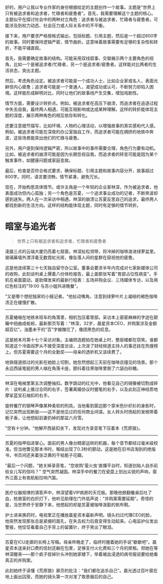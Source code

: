 <ReasoningChainRenderer>
好的，用户让我以专业作家的身份根据给定的主题创作一个故事。主题是“世界上只有被追求者和追求者，忙碌者和疲惫者”。首先，我需要理解这个主题的核心。主题似乎在探讨社会中的两种对立角色：追求者与被追求者，忙碌者与疲惫者。可能涉及到权力动态、社会压力或人际关系中的不平衡。

接下来，用户要求严格按格式输出，包括标题、引用主题，然后是一个超过800字的故事。同时要保持逻辑严密，情节曲折。这意味着故事需要有足够的复杂性和转折，不能平铺直叙。

首先，我需要确定故事的结构。可能采用双线叙事，交替展示两个主要角色的视角，比如一个是被追求者/忙碌者，另一个是追求者/疲惫者。这样能对比两者的生活状态，突出主题。

然后，考虑角色设定。被追求者可能是一个成功人士，比如企业家或名人，表面光鲜但内心疲惫；追求者可能是一个普通人，渴望成功或认可，不断努力却陷入困境。这样能形成鲜明对比，同时让他们的故事线产生交集，增加戏剧性。

情节方面，需要设计转折点。例如，被追求者在高压下崩溃，而追求者在追逐过程中失去自我，最终两人相遇，可能互相影响或达成某种理解。这样的转折能体现主题的深度，展示两种角色的相互依存和转化。

还要注意细节描写，比如环境、人物的心理活动，以增强故事的真实感和代入感。例如，被追求者可能在深夜的办公室独自工作，而追求者可能在拥挤的地铁中奔波，这些场景能突出他们的忙碌与疲惫。

另外，用户提到保持逻辑严密，所以故事中的事件需要合理，角色行为要有动机。比如，被追求者的崩溃可能是因为长期忽视自我，而追求者的转变可能是因为某个触发事件，如健康问题或家庭变故。

最后，检查是否符合格式要求，确保标题、引用主题和故事内容分开，故事超过800字。同时，语言要流畅，情节紧凑，避免冗长。

现在，开始构思具体情节。或许主角是一个年轻的企业家林深，作为被追求者，他表面成功但内心孤独；另一个角色是苏夏，一个追求事业成功的记者，不断奔波却感到迷失。两人在一次采访中相遇，林深的崩溃让苏夏反思自己的追求，最终两人都找到新的生活方向。这样的结构能体现主题，同时有足够的情节转折。
</ReasoningChainRenderer>

# 暗室与追光者

> 世界上只有被追求者和追求者，忙碌者和疲惫者

凌晨三点的云端大厦仍亮着七扇窗。林深扯松领带，将冷掉的咖啡泼进绿萝盆里。玻璃幕墙外漂浮着无数霓虹光斑，像坠落人间的星群在窥视他的疲惫。

这是他连续第三十七天独自留守办公室。董事会要求半年内完成对七家新媒体公司的收购，此刻谈判桌上摞着八份体检报告，最上面那张写着"胃部占位性病变"。手机在桌面震动，是助理发来的最新行程表：五场并购会议、三场媒体专访，以及用红色标注的"19:00 与苏小姐共进晚餐"。

"又是哪个想挖独家的小报记者。"他扯动嘴角，注意到绿萝叶片上凝结的褐色咖啡渍正在缓慢扩散。

***

苏夏蜷缩在地铁末班车的角落里，相机包压着胃部。采访本上密密麻麻的字迹在颠簸中扭曲成蚯蚓，最新那页写着："林深，32岁，晨星资本CEO，并购案涉及金额超百亿"。油墨未干的"百"字被蹭花了，像团黑色的叹息。

这是她本月第十七个采访对象。主编把选题拍在她桌上时，整层楼都在窃笑。谁都知道这个冷面阎罗从不接受深度访谈，上次泼了财经频道主持人的事还挂在热搜榜上。但苏夏需要这个月的全勤奖——母亲的透析机又该续费了。

地铁隧道掠过的光影在她脸上切割，她忽然想起三天前在咖啡店撞见的场景。那个永远西装笔挺的男人缩在角落卡座，颤抖着往黑咖啡里倒了六袋白砂糖。

***

林深在电梯里第五次调整袖扣。数字跳动的红光中，他看见自己的镜像被切割成碎片：谈判桌上推过合同的右手，签署离婚协议时握笔的右手，以及此刻正神经质地摩挲蓝宝石袖扣的右手。

旋转餐厅的钢琴声像某种柔软的刑具。当他看到窗边那个穿米色针织衫的身影时，记忆突然出现断层——这不是他见过的任何商业间谍。女人转头时扬起的发梢带着栀子香，让他想起前妻扔掉的那盆六月雪。

"您有十分钟。"他解开西装扣坐下，发现对方录音笔下压着本《荒原狼》。

***

苏夏的指甲掐进掌心。面前的男人像台精密运转的机器，每个音节都经过毫米级校准。但当他瞥见那本书时，喉结出现了0.3秒的颤动。这是她在旧书店淘到的绝版书，书页间还夹着张泛黄的干枯栀子花瓣。

"最后一个问题，"她关掉录音笔，"您收购'萤火虫'直播平台时，知道创始人自杀前给女儿写的信吗？" 空气突然凝固。林深手中的餐刀在瓷盘上划出尖锐的声响，窗外江面上有夜航船拉响汽笛。

***

医疗仪器规律的滴答声中，林深望着VIP病房的天花板。那晚他掀翻餐桌后吐了血，抢救室的白炽灯下，他听见助理在门外低声说："并购案需要延期"。奇怪的是，当世界终于安静下来，他想起的却是苏夏被咖啡泼脏的帆布鞋。

护士进来换药时，电视里正在播放晨星资本最新声明。镜头扫过代理CEO的脸，他突然发现那张总是紧绷的面孔，在失去权力后竟变得生动起来。心电监护仪发出警报，他怔怔看着自己手背上的留置针，终于笑出了眼泪。

***

苏夏在ICU走廊的长椅上写稿。母亲昨晚走了，临终时握着她的手说"歇歇吧"。晨星资本送来封口费的信封还躺在包里，足够支付火化费和三个月的房租。但她在等林深醒来——那个疯子拔掉针头冲到她家楼下，举着被血浸透的病号服说要给她看真正的并购案。

此刻她终于读懂《荒原狼》扉页的批注："我们都在追杀自己"。晨光透过百叶窗在地上画出囚笼，而她的镜头第一次对准了取景器后的自己。